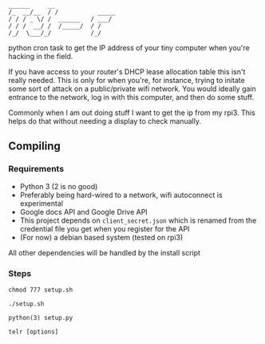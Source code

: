   ```
  ______     __                
 /_  __/__  / /           _____
  / / / _ \/ /  ______   / ___/
 / / /  __/ /  /_____/  / /    
/_/  \___/_/           /_/     
```                               
python cron task to get the IP address of your tiny computer when you're hacking in the field.

If you have access to your router's DHCP lease allocation table this isn't really needed. This is only for when you're, for instance, trying to initate some sort of attack on a public/private wifi network. You would ideally gain entrance to the network, log in with this computer, and then do some stuff.

Commonly when I am out doing stuff I want to get the ip from my rpi3. This helps do that without needing a display to check manually.

## Compiling
### Requirements
* Python 3 (2 is no good)
* Preferably being hard-wired to a network, wifi autoconnect is experimental
* Google docs API and Google Drive API
* This project depends on `client_secret.json` which is renamed from the credential file you get when you register for the API
* (For now) a debian based system (tested on rpi3)

All other dependencies will be handled by the install script

### Steps
`chmod 777 setup.sh`

`./setup.sh`

`python(3) setup.py`

`telr [options]`
